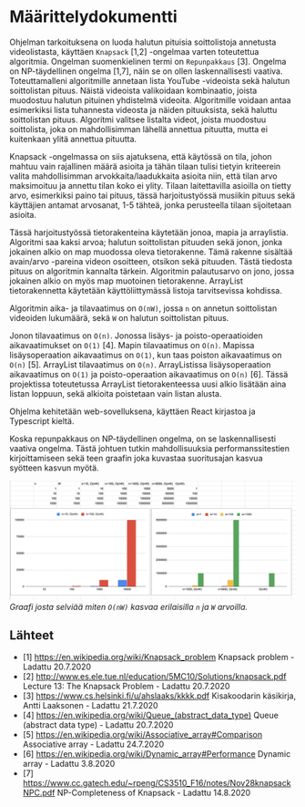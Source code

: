 # Määrittelydokumentti

Ohjelman tarkoituksena on luoda halutun pituisia soittolistoja annetusta videolistasta, käyttäen `Knapsack` [1,2] -ongelmaa varten toteutettua algoritmia. Ongelman suomenkielinen termi on `Repunpakkaus` [3]. Ongelma on NP-täydellinen ongelma [1,7], näin se on ollen laskennallisesti vaativa. Toteuttamalleni algoritmille annetaan lista YouTube -videoista sekä halutun soittolistan pituus. Näistä videoista valikoidaan kombinaatio, joista muodostuu halutun pituinen yhdistelmä videoita. Algoritmille voidaan antaa esimerkiksi lista tuhannesta videosta ja näiden pituuksista, sekä haluttu soittolistan pituus. Algoritmi valitsee listalta videot, joista muodostuu soittolista, joka on mahdollisimman lähellä annettua pituutta, mutta ei kuitenkaan ylitä annettua pituutta.

Knapsack -ongelmassa on siis ajatuksena, että käytössä on tila, johon mahtuu vain rajallinen määrä asioita ja tähän tilaan tulisi tietyin kriteerein valita mahdollisimman arvokkaita/laadukkaita asioita niin, että tilan arvo maksimoituu ja annettu tilan koko ei ylity. Tilaan laitettavilla asioilla on tietty arvo, esimerkiksi paino tai pituus, tässä harjoitustyössä musiikin pituus sekä käyttäjien antamat arvosanat, 1-5 tähteä, jonka perusteella tilaan sijoitetaan asioita.

Tässä harjoitustyössä tietorakenteina käytetään jonoa, mapia ja arraylistia.
Algoritmi saa kaksi arvoa; halutun soittolistan pituuden sekä jonon, jonka jokainen alkio on map muodossa oleva tietorakenne. Tämä rakenne sisältää avain/arvo -pareina videon osoitteen, otsikon sekä pituuden. Tästä tiedosta pituus on algoritmin kannalta tärkein.
Algoritmin palautusarvo on jono, jossa jokainen alkio on myös map muotoinen tietorakenne.
ArrayList tietorakennetta käytetään käyttöliittymässä listoja tarvitsevissa kohdissa.

Algoritmin aika- ja tilavaatimus on `O(nW)`, jossa `n` on annetun soittolistan videoiden lukumäärä, sekä `W` on halutun soittolistan pituus.

Jonon tilavaatimus on `O(n)`. Jonossa lisäys- ja poisto-operaatioiden aikavaatimukset on `O(1)` [4].
Mapin tilavaatimus on `O(n)`. Mapissa lisäysoperaation aikavaatimus on `O(1)`, kun taas poiston aikavaatimus on `O(n)` [5].
ArrayList tilavaatimus on `O(n)`. ArrayListissa lisäysoperaation aikavaatimus on `O(1)` ja poisto-operaation aikavaatimus on `O(n)` [6]. Tässä projektissa toteutetussa ArrayList tietorakenteessa uusi alkio lisätään aina listan loppuun, sekä alkioita poistetaan vain listan alusta.

Ohjelma kehitetään web-sovelluksena, käyttäen React kirjastoa ja Typescript kieltä.

Koska repunpakkaus on NP-täydellinen ongelma, on se laskennallisesti vaativa ongelma. Tästä johtuen tutkin mahdollisuuksia performanssitestien kirjoittamiseen sekä teen graafin joka kuvastaa suoritusajan kasvua syötteen kasvun myötä.

![Kasvukäyrä](graphs/growth-graph.png)<br />
*Graafi josta selviää miten `O(nW)` kasvaa erilaisilla `n` ja `W` arvoilla.*


## Lähteet
- [1] https://en.wikipedia.org/wiki/Knapsack_problem Knapsack problem - Ladattu 20.7.2020
- [2] http://www.es.ele.tue.nl/education/5MC10/Solutions/knapsack.pdf Lecture 13: The Knapsack Problem - Ladattu 20.7.2020
- [3] https://www.cs.helsinki.fi/u/ahslaaks/kkkk.pdf Kisakoodarin käsikirja, Antti Laaksonen - Ladattu 21.7.2020
- [4] https://en.wikipedia.org/wiki/Queue_(abstract_data_type) Queue (abstract data type) - Ladattu 20.7.2020
- [5] https://en.wikipedia.org/wiki/Associative_array#Comparison Associative array - Ladattu 24.7.2020
- [6] https://en.wikipedia.org/wiki/Dynamic_array#Performance Dynamic array - Ladattu 3.8.2020
- [7] https://www.cc.gatech.edu/~rpeng/CS3510_F16/notes/Nov28knapsackNPC.pdf NP-Completeness of Knapsack - Ladattu 14.8.2020

